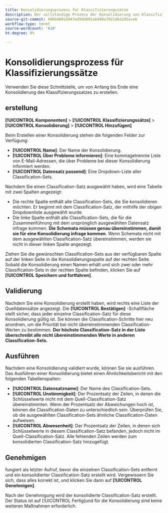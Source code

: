 ```yaml
---
title: Konsolidierungsprozess für Klassifizierungssätze
description: Der vollständige Prozess der Konsolidierung von Klassifizierungssätzen.
source-git-commit: 496b4891d447ed9dd091a6498a792146a2d5aceb
workflow-type: tm+mt
source-wordcount: '410'
ht-degree: 0%

---
```


# Konsolidierungsprozess für Klassifizierungssätze

Verwenden Sie diese Schnittstelle, um von Anfang bis Ende eine Konsolidierung des Klassifizierungssatzes zu erstellen.

## erstellung

**[!UICONTROL Komponenten]** > **[!UICONTROL Klassifizierungssätze]** > **[!UICONTROL Konsolidierung]** > **[!UICONTROL Hinzufügen]**

Beim Erstellen einer Konsolidierung stehen die folgenden Felder zur Verfügung:

* **[!UICONTROL Name]**: Der Name der Konsolidierung.
* **[!UICONTROL Über Probleme informieren]**: Eine kommagetrennte Liste von E-Mail-Adressen, die über Probleme bei dieser Konsolidierung informiert werden.
* **[!UICONTROL Datensatz passend]**: Eine Dropdown-Liste aller Classification-Sets.

Nachdem Sie einen Classification-Satz ausgewählt haben, wird eine Tabelle mit zwei Spalten angezeigt:

* Die rechte Spalte enthält alle Classification-Sets, die Sie konsolidieren möchten. Er beginnt mit dem Classification-Satz, der mithilfe der obigen Dropdownliste ausgewählt wurde.
* Die linke Spalte enthält alle Classification-Sets, die für die Zusammenführung mit dem ursprünglich ausgewählten Datensatz infrage kommen. **Die Schemata müssen genau übereinstimmen, damit sie für eine Konsolidierung infrage kommen**. Wenn Schemata nicht mit dem ausgewählten Classification-Satz übereinstimmen, werden sie nicht in dieser linken Spalte angezeigt.

Ziehen Sie die gewünschten Classification-Sets aus der verfügbaren Spalte auf der linken Seite in die Konsolidierungsspalte auf der rechten Seite. Sobald die Konsolidierung einen Namen erhält und sich zwei oder mehr Classification-Sets in der rechten Spalte befinden, klicken Sie auf **[!UICONTROL Speichern und fortfahren]**.

## Validierung

Nachdem Sie eine Konsolidierung erstellt haben, wird rechts eine Liste der Quelldatensätze angezeigt. Die **[!UICONTROL Bestätigen]** -Schaltfläche stellt sicher, dass jeder einzelne Classification-Satz für diese Konsolidierung gültig ist. Sie können die Classification-Schritte hier neu anordnen, um die Priorität bei nicht übereinstimmenden Classification-Werten zu bestimmen. **Der höchste Classification-Satz in der Liste überschreibt alle nicht übereinstimmenden Werte in anderen Classification-Sets.**

## Ausführen

Nachdem eine Konsolidierung validiert wurde, können Sie sie ausführen. Das Ausführen einer Konsolidierung bietet einen Ähnlichkeitsbericht mit den folgenden Tabellenspalten:

* **[!UICONTROL Datensatzname]**: Der Name des Classification-Sets.
* **[!UICONTROL Unstimmigkeit]**: Der Prozentsatz der Zeilen, in denen die Schlüsselwerte nicht mit dem Quell-Classification-Satz übereinstimmten. Wenn der Prozentsatz der Abweichungen hoch ist, können die Classification-Daten zu unterschiedlich sein. Überprüfen Sie, ob die ausgewählten Classification-Sets ähnliche Classification-Daten aufweisen.
* **[!UICONTROL Abwesenheit]**: Der Prozentsatz der Zeilen, in denen sich Schlüsselwerte in diesem Classification-Satz befanden, jedoch nicht im Quell-Classification-Satz. Alle fehlenden Zeilen werden zum konsolidierten Classification-Satz hinzugefügt.

## Genehmigen

fungiert als letzter Aufruf, bevor die einzelnen Classification-Sets entfernt und ein konsolidierter Classification-Satz erstellt wird. Vergewissern Sie sich, dass alles korrekt ist, und klicken Sie dann auf **[!UICONTROL Genehmigen]**.

Nach der Genehmigung wird der konsolidierte Classification-Satz erstellt. Der Status ist auf [!UICONTROL Fertig]und für die Konsolidierung sind keine weiteren Maßnahmen erforderlich.
